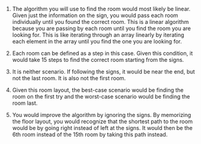 1.  The algorithm you will use to find the room would most likely be linear. Given just the information on the sign, you would pass each room individually until you found the correct room. This is a linear algorithm because you are passing by each room until you find the room you are looking for. This is like iterating through an array linearly by iterating each element in the array until you find the one you are looking for.

2.  Each room can be defined as a step in this case. Given this condition, it would take 15 steps to find the correct room starting from the signs.

3.  It is neither scenario. If following the signs, it would be near the end, but not the last room. It is also not the first room.

4.  Given this room layout, the best-case scenario would be finding the room on the first try and the worst-case scenario would be finding the room last.

5.  You would improve the algorithm by ignoring the signs. By memorizing the floor layout, you would recognize that the shortest path to the room would be by going right instead of left at the signs. It would then be the 6th room instead of the 15th room by taking this path instead.